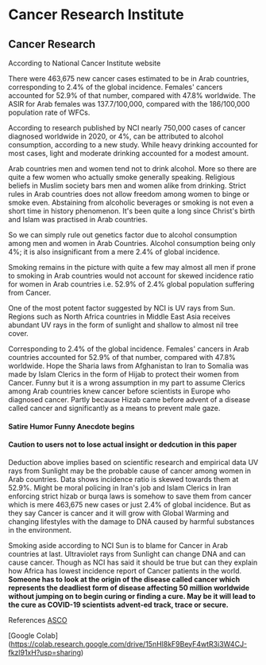 # Cancer Research Institute

## Cancer Research 

According to National Cancer Institute website

There were 463,675 new cancer cases estimated to be in Arab countries, corresponding to 2.4% of the global incidence. 
Females' cancers accounted for 52.9% of that number, compared with 47.8% worldwide. 
The ASIR for Arab females was 137.7/100,000, compared with the 186/100,000 population rate of WFCs.

According to research published by NCI nearly 750,000 cases of cancer diagnosed worldwide in 2020, or 4%, can be attributed to 
alcohol consumption, according to a new study. While heavy drinking accounted for most cases, light and moderate drinking accounted for a modest amount.

Arab countries men and women tend not to drink alcohol. More so there are quite a few women who actually smoke generally speaking. 
Religious beliefs in Muslim society bars men and women alike from drinking. Strict rules in Arab countries does not allow freedom among women to 
binge or smoke even. Abstaining from alcoholic beverages or smoking is not even a short time in history phenomenon. 
It's been quite a long since Christ's birth and Islam was practised in Arab countries.

So we can simply rule out genetics factor due to alcohol consumption among men and women in Arab Countries. Alcohol consumption being only 4%; 
it is also insignificant from a mere 2.4% of global incidence.

Smoking remains in the picture with quite a few may almost all men if prone to smoking in Arab countries would not account for 
skewed incidence ratio for women in Arab countries i.e. 52.9% of 2.4% global population suffering from Cancer.

One of the most potent factor suggested by NCI is UV rays from Sun. Regions such as North Africa countries in Middle East Asia 
receives abundant UV rays in the form of sunlight and shallow to almost nil tree cover.

Corresponding to 2.4% of the global incidence. Females' cancers in Arab countries accounted for 52.9% of that number, compared with 47.8% worldwide. 
Hope the Sharia laws from Afghanistan to Iran to Somalia was made by Islam Clerics in the form of Hijab to protect their women from Cancer. 
Funny but it is a wrong assumption in my part to assume Clerics among Arab countries knew cancer before scientists in Europe who diagnosed cancer. 
Partly because Hizab came before advent of a disease called cancer and significantly as a means to prevent male gaze.

#### Satire Humor Funny Anecdote begins 
#### Caution to users not to lose actual insight or dedcution in this paper

Deduction above implies based on scientific research and empirical data UV rays 
from Sunlight may be the probable cause of cancer among women in Arab 
countries. Data shows incidence ratio is skewed towards them at 52.9%. Might be moral policing 
in Iran's job and Islam Clerics in Iran enforcing strict hizab 
or burqa laws is somehow to save them from cancer which is mere 463,675 new 
cases or just 2.4% of global incidence. But as they say Cancer is cancer and 
it will grow with Global Warming and changing lifestyles with the damage to DNA 
caused by harmful substances in the environment.

Smoking aside according to NCI Sun is to blame for Cancer in Arab countries at last. Ultraviolet rays from Sunlight can change DNA and can cause cancer. 
Though as NCI has said it should be true but can they explain how Africa has lowest incidence report of Cancer patients in the world. 
**Someone has to look at the origin of the disease called cancer which represents the deadliest form of disease affecting 50 million worldwide without 
jumping on to begin curing or finding a cure. May be it will lead to the cure as COVID-19 scientists advent-ed track, trace or secure.**



References
[ASCO](https://ascopubs.org/doi/full/10.1200/GO.21.00415#:~:text=There%20were%20463%2C675%20new%20cancer,100%2C000%20population%20rate%20of%20WFCs)

[Google Colab] (https://colab.research.google.com/drive/15nHl8kF9BeyF4wtR3i3W4CJ-fkzl91xH?usp=sharing)
